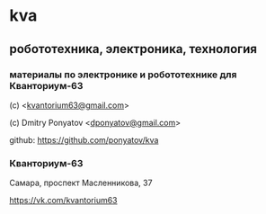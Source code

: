 # kva
## робототехника, электроника, технология
### материалы по электронике и робототехнике для Кванториум-63

(c) <<kvantorium63@gmail.com>>

(c) Dmitry Ponyatov <<dponyatov@gmail.com>>

github: https://github.com/ponyatov/kva

### Кванториум-63

Самара, проспект Масленникова, 37
 
https://vk.com/kvantorium63
